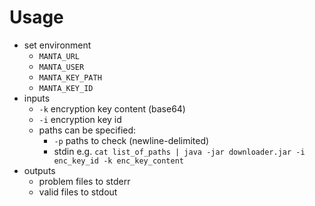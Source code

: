 # Usage
- set environment
    - `MANTA_URL`
    - `MANTA_USER`
    - `MANTA_KEY_PATH`
    - `MANTA_KEY_ID`
- inputs
    - `-k` encryption key content (base64) 
    - `-i` encryption key id
    - paths can be specified:
        - `-p` paths to check (newline-delimited)
        - stdin e.g. `cat list_of_paths | java -jar downloader.jar -i enc_key_id -k enc_key_content`
- outputs
    - problem files to stderr
    - valid files to stdout
